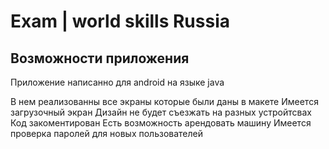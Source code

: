 # Exam | world skills Russia

## Возможности приложения

Приложение написанно для android на языке java

В нем реализованны все экраны которые были даны в макете
Имеется загрузочный экран
Дизайн не будет съезжать на разных устройтсвах
Код закоментирован
Есть возможность арендовать машину
Имеется проверка паролей для новых пользователей
